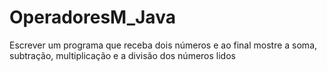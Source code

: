 # OperadoresM_Java
Escrever um programa que receba dois números e ao final mostre a soma, subtração, multiplicação e a divisão dos números lidos 

